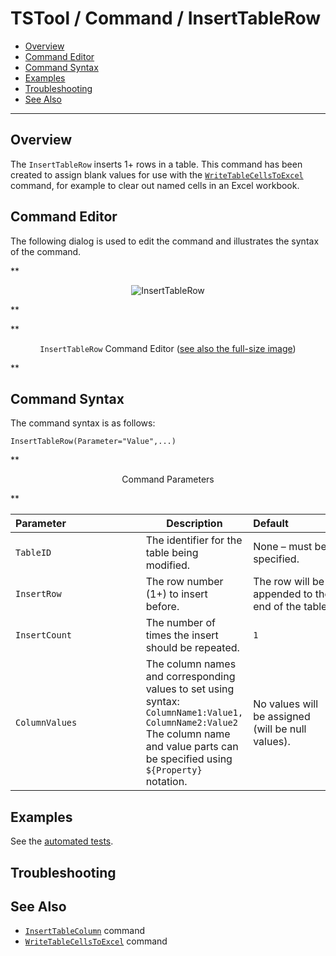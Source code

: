 # TSTool / Command / InsertTableRow #

* [Overview](#overview)
* [Command Editor](#command-editor)
* [Command Syntax](#command-syntax)
* [Examples](#examples)
* [Troubleshooting](#troubleshooting)
* [See Also](#see-also)

-------------------------

## Overview ##

The `InsertTableRow` inserts 1+ rows in a table.
This command has been created to assign blank values for use with the
[`WriteTableCellsToExcel`](../WriteTableCellsToExcel/WriteTableCellsToExcel.md) command,
for example to clear out named cells in an Excel workbook.

## Command Editor ##

The following dialog is used to edit the command and illustrates the syntax of the command.

**<p style="text-align: center;">
![InsertTableRow](InsertTableRow.png)
</p>**

**<p style="text-align: center;">
`InsertTableRow` Command Editor (<a href="../InsertTableRow.png">see also the full-size image</a>)
</p>**

## Command Syntax ##

The command syntax is as follows:

```text
InsertTableRow(Parameter="Value",...)
```
**<p style="text-align: center;">
Command Parameters
</p>**

| **Parameter**&nbsp;&nbsp;&nbsp;&nbsp;&nbsp;&nbsp;&nbsp;&nbsp;&nbsp;&nbsp;&nbsp;&nbsp;&nbsp;&nbsp;&nbsp;&nbsp;&nbsp;&nbsp;&nbsp;&nbsp;&nbsp;&nbsp;&nbsp;&nbsp;&nbsp;&nbsp; | **Description** | **Default**&nbsp;&nbsp;&nbsp;&nbsp;&nbsp;&nbsp;&nbsp;&nbsp;&nbsp;&nbsp;&nbsp;&nbsp;&nbsp;&nbsp;&nbsp;&nbsp; |
| --------------|-----------------|----------------- |
|`TableID`|The identifier for the table being modified.|None – must be specified.|
|`InsertRow`|The row number (1+) to insert before.|The row will be appended to the end of the table.|
|`InsertCount`|The number of times the insert should be repeated.|`1`|
|`ColumnValues`|The column names and corresponding values to set using syntax:<br>`ColumnName1:Value1, ColumnName2:Value2`<br>The column name and value parts can be specified using `${Property}` notation.|No values will be assigned (will be null values).|

## Examples ##

See the [automated tests](https://github.com/OpenCDSS/cdss-app-tstool-test/tree/master/test/commands/InsertTableRow).

## Troubleshooting ##

## See Also ##

* [`InsertTableColumn`](../InsertTableColumn/InsertTableColumn.md) command
* [`WriteTableCellsToExcel`](../WriteTableCellsToExcel/WriteTableCellsToExcel.md) command
